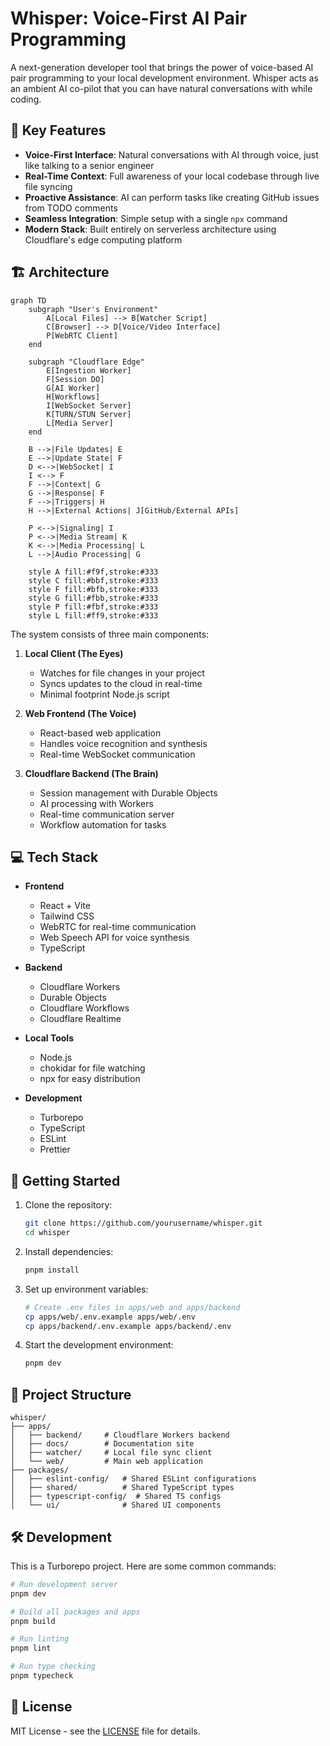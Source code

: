 # Whisper: Voice-First AI Pair Programming

A next-generation developer tool that brings the power of voice-based AI pair programming to your local development environment. Whisper acts as an ambient AI co-pilot that you can have natural conversations with while coding.

## 🚀 Key Features

- **Voice-First Interface**: Natural conversations with AI through voice, just like talking to a senior engineer
- **Real-Time Context**: Full awareness of your local codebase through live file syncing
- **Proactive Assistance**: AI can perform tasks like creating GitHub issues from TODO comments
- **Seamless Integration**: Simple setup with a single `npx` command
- **Modern Stack**: Built entirely on serverless architecture using Cloudflare's edge computing platform

## 🏗 Architecture

```mermaid
graph TD
    subgraph "User's Environment"
        A[Local Files] --> B[Watcher Script]
        C[Browser] --> D[Voice/Video Interface]
        P[WebRTC Client]
    end

    subgraph "Cloudflare Edge"
        E[Ingestion Worker]
        F[Session DO]
        G[AI Worker]
        H[Workflows]
        I[WebSocket Server]
        K[TURN/STUN Server]
        L[Media Server]
    end

    B -->|File Updates| E
    E -->|Update State| F
    D <-->|WebSocket| I
    I <--> F
    F -->|Context| G
    G -->|Response| F
    F -->|Triggers| H
    H -->|External Actions| J[GitHub/External APIs]

    P <-->|Signaling| I
    P <-->|Media Stream| K
    K <-->|Media Processing| L
    L -->|Audio Processing| G

    style A fill:#f9f,stroke:#333
    style C fill:#bbf,stroke:#333
    style F fill:#bfb,stroke:#333
    style G fill:#fbb,stroke:#333
    style P fill:#fbf,stroke:#333
    style L fill:#ff9,stroke:#333
```

The system consists of three main components:

1. **Local Client (The Eyes)**
   - Watches for file changes in your project
   - Syncs updates to the cloud in real-time
   - Minimal footprint Node.js script

2. **Web Frontend (The Voice)**
   - React-based web application
   - Handles voice recognition and synthesis
   - Real-time WebSocket communication

3. **Cloudflare Backend (The Brain)**
   - Session management with Durable Objects
   - AI processing with Workers
   - Real-time communication server
   - Workflow automation for tasks

## 💻 Tech Stack

- **Frontend**
  - React + Vite
  - Tailwind CSS
  - WebRTC for real-time communication
  - Web Speech API for voice synthesis
  - TypeScript

- **Backend**
  - Cloudflare Workers
  - Durable Objects
  - Cloudflare Workflows
  - Cloudflare Realtime

- **Local Tools**
  - Node.js
  - chokidar for file watching
  - npx for easy distribution

- **Development**
  - Turborepo
  - TypeScript
  - ESLint
  - Prettier

## 🚦 Getting Started

1. Clone the repository:
   ```bash
   git clone https://github.com/yourusername/whisper.git
   cd whisper
   ```

2. Install dependencies:
   ```bash
   pnpm install
   ```

3. Set up environment variables:
   ```bash
   # Create .env files in apps/web and apps/backend
   cp apps/web/.env.example apps/web/.env
   cp apps/backend/.env.example apps/backend/.env
   ```

4. Start the development environment:
   ```bash
   pnpm dev
   ```

## 📁 Project Structure

```
whisper/
├── apps/
│   ├── backend/     # Cloudflare Workers backend
│   ├── docs/        # Documentation site
│   ├── watcher/     # Local file sync client
│   └── web/         # Main web application
├── packages/
│   ├── eslint-config/   # Shared ESLint configurations
│   ├── shared/          # Shared TypeScript types
│   ├── typescript-config/  # Shared TS configs
│   └── ui/              # Shared UI components
```

## 🛠 Development

This is a Turborepo project. Here are some common commands:

```bash
# Run development server
pnpm dev

# Build all packages and apps
pnpm build

# Run linting
pnpm lint

# Run type checking
pnpm typecheck
```

## 📄 License

MIT License - see the [LICENSE](LICENSE) file for details.